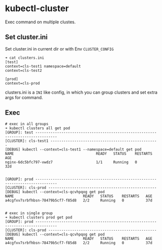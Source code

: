 # kubectl-cluster

Exec command on multiple clustes.


## Set cluster.ini 

Set cluster.ini in current dir or with Env `CLUSTER_CONFIG`

```
➜ cat clusters.ini
[test]
context=cls-test1 namespace=default
context=cls-test2

[prod]
context=cls-prod
```

clusters.ini is a `INI` like config, in which you can group clusters and set extra args for command.


## Exec 

```
# exec in all groups 
➜ kubectl clusters all get pod
[GROUP]: test --------------------------------------------------------------------------------
[CLUSTER]: cls-test1 --------------------------------------------------
[DEBUG] kubectl --context=cls-test1 --namespace=default get pod
NAME                                      READY   STATUS    RESTARTS   AGE
nginx-6dc5bfc797-vwdz7                    1/1     Running   0          32d


[GROUP]: prod --------------------------------------------------------------------------------
[CLUSTER]: cls-prod --------------------------------------------------
[DEBUG] kubectl --context=cls-qcvhpqog get pod
NAME                                READY   STATUS    RESTARTS   AGE
a4cgfxv7srbfhbsn-78479b5cf7-f85d8   2/2     Running   0          37d


# exec in single group
➜ kubectl clusters prod get pod
[GROUP]: prod --------------------------------------------------------------------------------
[CLUSTER]: cls-prod --------------------------------------------------
[DEBUG] kubectl --context=cls-qcvhpqog get pod
NAME                                READY   STATUS    RESTARTS   AGE
a4cgfxv7srbfhbsn-78479b5cf7-f85d8   2/2     Running   0          37d
```